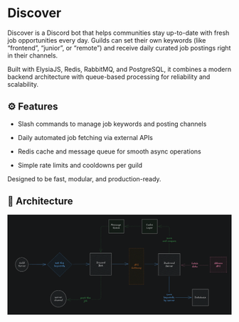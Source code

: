 # Discover

Discover is a Discord bot that helps communities stay up-to-date with fresh job opportunities every day.
Guilds can set their own keywords (like “frontend”, “junior”, or “remote”) and receive daily curated job postings right in their channels.

Built with ElysiaJS, Redis, RabbitMQ, and PostgreSQL, it combines a modern backend architecture with queue-based processing for reliability and scalability.

## ⚙️ Features

- Slash commands to manage job keywords and posting channels

- Daily automated job fetching via external APIs

- Redis cache and message queue for smooth async operations

- Simple rate limits and cooldowns per guild

Designed to be fast, modular, and production-ready.

## 📐 Architecture

![System architecture](docs/sys-arch-21-10-2025.png)
